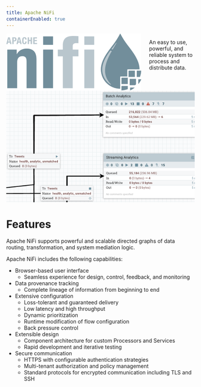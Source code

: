 ```yaml
---
title: Apache NiFi
containerEnabled: true
---
```


<div class="row">
  <div class="medium-6 large-5 columns">
    <img id="logo" src="/assets/images/apache-nifi-logo.svg" alt="Apache NiFi logo">
    <p class="description">An easy to use, powerful, and reliable system to process and distribute data.</p>
  </div>
  <div class="medium-6 large-7 columns">
    <a class="th" href="/assets/images/flow.png"><img id="flow" src="/assets/images/flow-th.png" alt="NiFi flow"></a>
  </div>
</div>

# Features

Apache NiFi supports powerful and scalable directed graphs of data routing, transformation, and system mediation logic.

Apache NiFi includes the following capabilities:

- Browser-based user interface
  - Seamless experience for design, control, feedback, and monitoring
- Data provenance tracking
  - Complete lineage of information from beginning to end
- Extensive configuration
  - Loss-tolerant and guaranteed delivery
  - Low latency and high throughput
  - Dynamic prioritization
  - Runtime modification of flow configuration
  - Back pressure control
- Extensible design
  - Component architecture for custom Processors and Services
  - Rapid development and iterative testing
- Secure communication
  - HTTPS with configurable authentication strategies
  - Multi-tenant authorization and policy management
  - Standard protocols for encrypted communication including TLS and SSH
